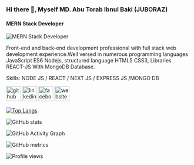### Hi there 👋, Myself MD. Abu Torab Ibnul Baki (JUBORAZ)
#### MERN Stack Developer
![MERN Stack Developer](https://scontent.fdac138-1.fna.fbcdn.net/v/t39.30808-6/314881320_1823213751364557_2629849927638757457_n.jpg?stp=dst-jpg_s960x960&_nc_cat=107&ccb=1-7&_nc_sid=8bfeb9&_nc_eui2=AeGF3Adb5uB41KaS0xOc-Sj9gKcuChnosH-Apy4KGeiwf0dASOyTKFrgS7_ixt-ePBy1k_1Q0KCSMqc19zqLPYHD&_nc_ohc=bPdq1FEkxuoAX_cZAWS&tn=1DN-2OPhlEFovVDB&_nc_ht=scontent.fdac138-1.fna&oh=00_AfBw1uFLMhOxZmyTHalTG5Ct6bPzzvvNGutHGY1ybH2v0A&oe=63B15700)

Front-end and back-end development professional with full stack web development experience.Well versed in numerous programming languages JavaScript ES6 Nodejs, structured language HTML5 CSS3, Libraries REACT-JS With MongoDB Database.

Skills: NODE JS / REACT / NEXT JS / EXPRESS JS /MONGO DB 



[<img src='https://cdn.jsdelivr.net/npm/simple-icons@3.0.1/icons/github.svg' alt='github' height='40'>](https://github.com/https://github.com/AbuTorab6)  [<img src='https://cdn.jsdelivr.net/npm/simple-icons@3.0.1/icons/linkedin.svg' alt='linkedin' height='40'>](https://www.linkedin.com/in/https://www.linkedin.com/in/abu-torab//)  [<img src='https://cdn.jsdelivr.net/npm/simple-icons@3.0.1/icons/facebook.svg' alt='facebook' height='40'>](https://www.facebook.com/https://www.facebook.com/juboraz.grz)  [<img src='https://cdn.jsdelivr.net/npm/simple-icons@3.0.1/icons/icloud.svg' alt='website' height='40'>](https://abutorab.me/)  

[![Top Langs](https://github-readme-stats.vercel.app/api/top-langs/?username=https://github.com/AbuTorab6)](https://github.com/anuraghazra/github-readme-stats)

![GitHub stats](https://github-readme-stats.vercel.app/api?username=https://github.com/AbuTorab6&show_icons=true&count_private=true)  

![GitHub Activity Graph](https://activity-graph.herokuapp.com/graph?username=https://github.com/AbuTorab6)  

![GitHub metrics](https://metrics.lecoq.io/https://github.com/AbuTorab6)  

![Profile views](https://gpvc.arturio.dev/https://github.com/AbuTorab6)  
